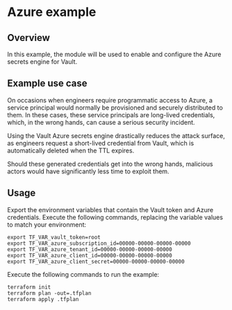# Azure example

## Overview

In this example, the module will be used to enable and configure the Azure secrets engine for Vault.

## Example use case

On occasions when engineers require programmatic access to Azure, a service principal would normally be provisioned and securely distributed to them.  In these cases, these service principals are long-lived credentials, which, in the wrong hands, can cause a serious security incident.

Using the Vault Azure secrets engine drastically reduces the attack surface, as engineers request a short-lived credential from Vault, which is automatically deleted when the TTL expires.

Should these generated credentials get into the wrong hands, malicious actors would have significantly less time to exploit them.

## Usage

Export the environment variables that contain the Vault token and Azure credentials.  Execute the following commands, replacing the variable values to match your environment:

```shell
export TF_VAR_vault_token=root
export TF_VAR_azure_subscription_id=00000-00000-00000-00000
export TF_VAR_azure_tenant_id=00000-00000-00000-00000
export TF_VAR_azure_client_id=00000-00000-00000-00000
export TF_VAR_azure_client_secret=00000-00000-00000-00000
```

Execute the following commands to run the example:

```shell script
terraform init
terraform plan -out=.tfplan
terraform apply .tfplan
```

